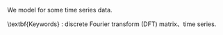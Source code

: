 We model for some time series data.

\textbf{Keywords} :  discrete Fourier transform (DFT) matrix、time series.
